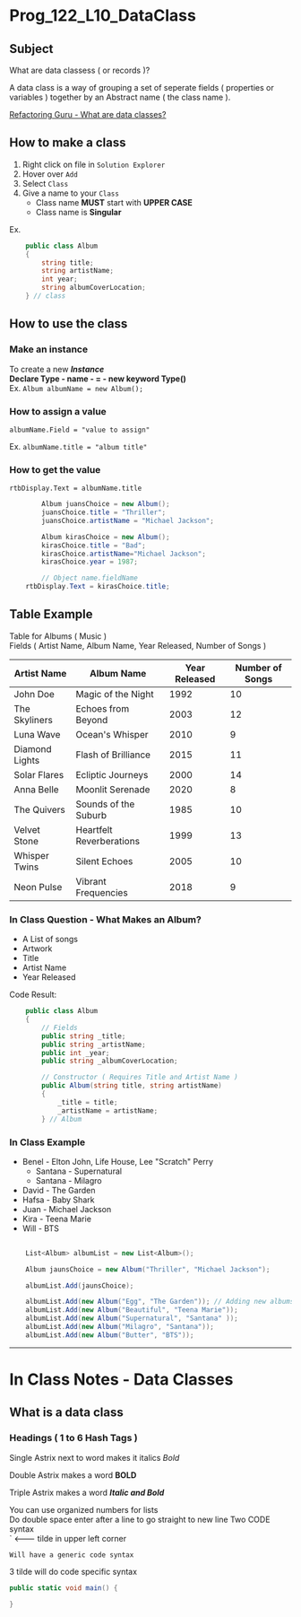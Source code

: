 # Prog_122_L10_DataClass

## Subject
What are data classess ( or records )?

A data class is a way of grouping a set of seperate fields ( properties or variables ) together by an Abstract name ( the class name ). 

[Refactoring Guru - What are data classes?](https://refactoring.guru/smells/data-class#:~:text=A%20data%20class%20refers%20to,the%20data%20that%20they%20own.)

## How to make a class

1. Right click on file in `Solution Explorer`
2. Hover over `Add`
3. Select `Class`
4. Give a name to your `Class`  
	* Class name **MUST** start with **UPPER CASE**
	* Class name is **Singular**

Ex.  
```csharp
    public class Album
    {
        string title;
        string artistName;
        int year;
        string albumCoverLocation;
    } // class
```

## How to use the class 

### Make an instance

To create a new ***Instance***  
**Declare Type - name - = - new keyword Type()**  
Ex. `Album albumName = new Album();`

### How to assign a value

`albumName.Field = "value to assign"`

Ex. `albumName.title = "album title"`

### How to get the value

`rtbDisplay.Text = albumName.title`

```csharp
        Album juansChoice = new Album();
        juansChoice.title = "Thriller";
        juansChoice.artistName = "Michael Jackson";

        Album kirasChoice = new Album();
        kirasChoice.title = "Bad";
        kirasChoice.artistName="Michael Jackson";
        kirasChoice.year = 1987;

        // Object name.fieldName
    rtbDisplay.Text = kirasChoice.title;
```

## Table Example

Table for Albums ( Music )  
Fields ( Artist Name, Album Name, Year Released, Number of Songs )

| Artist Name    | Album Name               | Year Released | Number of Songs |
| -------------- | ------------------------ | ------------- | --------------- |
| John Doe       | Magic of the Night       | 1992          | 10              |
| The Skyliners  | Echoes from Beyond       | 2003          | 12              |
| Luna Wave      | Ocean's Whisper          | 2010          | 9               |
| Diamond Lights | Flash of Brilliance      | 2015          | 11              |
| Solar Flares   | Ecliptic Journeys        | 2000          | 14              |
| Anna Belle     | Moonlit Serenade         | 2020          | 8               |
| The Quivers    | Sounds of the Suburb     | 1985          | 10              |
| Velvet Stone   | Heartfelt Reverberations | 1999          | 13              |
| Whisper Twins  | Silent Echoes            | 2005          | 10              |
| Neon Pulse     | Vibrant Frequencies      | 2018          | 9               |

### In Class Question - What Makes an Album?
* A List of songs
* Artwork
* Title
* Artist Name
* Year Released

Code Result: 
```csharp
    public class Album
    {
        // Fields
        public string _title;
        public string _artistName;
        public int _year;
        public string _albumCoverLocation;

        // Constructor ( Requires Title and Artist Name )
        public Album(string title, string artistName)
        {
            _title = title;
            _artistName = artistName;
        } // Album

```


### In Class Example
* Benel - Elton John, Life House, Lee "Scratch" Perry  
    *   Santana - Supernatural
    *   Santana - Milagro
* David - The Garden
* Hafsa - Baby Shark
* Juan - Michael Jackson
* Kira - Teena Marie
* Will - BTS

```csharp
    
    List<Album> albumList = new List<Album>();

    Album jaunsChoice = new Album("Thriller", "Michael Jackson");

    albumList.Add(jaunsChoice);

    albumList.Add(new Album("Egg", "The Garden")); // Adding new albums with a shortcut
    albumList.Add(new Album("Beautiful", "Teena Marie"));
    albumList.Add(new Album("Supernatural", "Santana" ));
    albumList.Add(new Album("Milagro", "Santana"));
    albumList.Add(new Album("Butter", "BTS"));

```

---
# In Class Notes - Data Classes

## What is a data class

### Headings ( 1 to 6 Hash Tags )

Single Astrix next to word makes it italics
*Bold*

Double Astrix makes a word **BOLD**

Triple Astrix makes a word ***Italic and Bold***

You can use organized numbers for lists  
Do double space enter after a line to go straight to new line
Two CODE syntax  
` <--- tilde in upper left corner  

`Will have a generic code syntax`

3 tilde will do code specific syntax
```csharp
public static void main() {

}
```